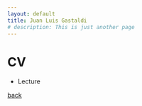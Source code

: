 ```yaml
---
layout: default
title: Juan Luis Gastaldi
# description: This is just another page
---
```


<script src="{{ 'assets/js/random-color.js' }}"></script>

# CV

- Lecture

[back](./)
